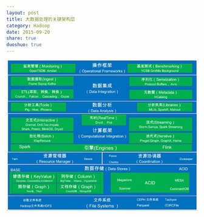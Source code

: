 ```yaml
---
layout: post
title: 大数据处理的关键架构层
category: Hadoop
date: 2015-09-20
share: true
duoshuo: true
---
```

![](/image/大数据处理的关键架构层.jpg)